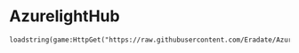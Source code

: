 # AzurelightHub
```
loadstring(game:HttpGet("https://raw.githubusercontent.com/Eradate/AzurelightHub/main/BladeBallAzu.txt")
